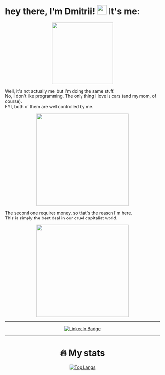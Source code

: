 <h1>
  hey there, I'm Dmitrii!
  <img src="https://media.giphy.com/media/hvRJCLFzcasrR4ia7z/giphy.gif" width="30"/>
  It's me:
</h1>

<div id="header" align="center">
  <img src="https://media.giphy.com/media/pOKrXLf9N5g76/giphy.gif" width="200" />
</div>

Well, it's not actually me, but I'm doing the same stuff. </br>
No, I don't like programming. The only thing I love is cars (and my mom, of course). </br>
FYI, both of them are well controlled by me.

<div id="header" align="center">
  <img src="https://media.giphy.com/media/14eo2RwJ0E7k0E/giphy.gif" width="300" />
</div>


The second one requires money, so that's the reason I'm here. </br>
This is simply the best deal in our cruel capitalist world.


<div id="header" align="center">
  <img src="https://media.giphy.com/media/TM3JuNDFYKETyPZBZX/giphy.gif" width="300" />
</div>

---

<div id="header" align="center">
  <div id="badges">
    <a href="https://www.linkedin.com/in/dmitrii-semko-118b141b0">
      <img src="https://img.shields.io/badge/LinkedIn-blue?style=for-the-badge&logo=linkedin&logoColor=white" alt="LinkedIn Badge"/>
    </a>
  </div>
</div>

---

<h1 align="center" >
  🔥 My stats
</h1>
<div id="header" align="center">
  
[![Top Langs](https://github-readme-stats.vercel.app/api/top-langs/?username=dimaisgit&layout=compact&theme=vision-friendly-dark)](https://github.com/anuraghazra/github-readme-stats)

</div>

